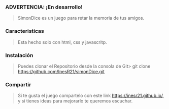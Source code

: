 ### ADVERTENCIA: ¡En desarrollo!

> SimonDice es un juego para retar la memoria de tus amigos.

### Caracteristicas

> Esta hecho solo con html, css y javascritp.

### Instalación

> Puedes clonar el Repositorio desde la consola de Git>
    git clone https://github.com/InesR21/simonDice.git
 
### Compartir

> Si te gusta el juego compartelo con este link https://inesr21.github.io/, y si tienes ideas para mejorarlo te queremos escuchar.
